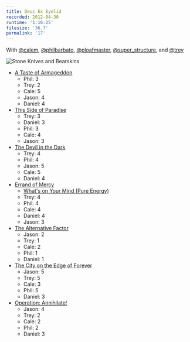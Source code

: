 ```yaml
---
title: Deus Ex Eyelid
recorded: 2012-04-30
runtime: '1:16:25'
filesize: '36.7'
permalink: '17'
---
```


With
[@calem](https://twitter.com/calem),
[@philbarbato](https://twitter.com/philbarbato),
[@ploafmaster](https://twitter.com/ploafmaster),
[@super_structure](https://twitter.com/super_structure), and
[@trey](https://twitter.com/trey)

![Stone Knives and Bearskins](http://jawgrind.s3.amazonaws.com/Jawgrind-Episode-17.jpg)

- [A Taste of Armageddon](http://en.wikipedia.org/wiki/A_Taste_of_Armageddon)
    - Phil: 3
    - Trey: 2
    - Cale: 5
    - Jason: 4
    - Daniel: 4
- [This Side of Paradise](http://en.wikipedia.org/wiki/This_Side_of_Paradise_(Star_Trek:_The_Original_Series))
    - Trey: 3
    - Daniel: 3
    - Phil: 3
    - Cale: 4
    - Jason: 3
- [The Devil in the Dark](http://en.wikipedia.org/wiki/The_Devil_in_the_Dark)
    - Trey: 4
    - Phil: 4
    - Jason: 5
    - Cale: 5
    - Daniel: 4
- [Errand of Mercy](http://en.wikipedia.org/wiki/Errand_of_Mercy)
    - [What's on Your Mind (Pure Energy)](http://en.wikipedia.org/wiki/What%27s_on_Your_Mind_(Pure_Energy))
    - Trey: 4
    - Phil: 4
    - Cale: 4
    - Daniel: 4
    - Jason: 3
- [The Alternative Factor](http://en.wikipedia.org/wiki/The_Alternative_Factor)
    - Jason: 2
    - Trey: 1
    - Cale: 2
    - Phil: 1
    - Daniel: 1
- [The City on the Edge of Forever](http://en.wikipedia.org/wiki/The_City_on_the_Edge_of_Forever)
    - Jason: 5
    - Trey: 5
    - Cale: 3
    - Phil: 5
    - Daniel: 3
- [Operation: Annihilate!](http://en.wikipedia.org/wiki/Operation:_Annihilate!)
    - Jason: 4
    - Trey: 2
    - Cale: 2
    - Phil: 2
    - Daniel: 3
